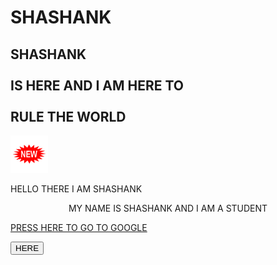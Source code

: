<!DOCTYPE html>
<html lang="en">
<head>
    <meta charset="UTF-8">
    <meta http-equiv="X-UA-Compatible" content="IE=edge">
    <meta name="viewport" content="width=
    , initial-scale=1.0">
</head>
<body>
    <h1>SHASHANK</h1>
<div style="background-image:url(https://www.bing.com/th/id/OGC.3c2ab74d2fee96db0c01e993f13b73cf?pid=1.7&rurl=https%3a%2f%2fmedia.giphy.com%2fmedia%2f3otO6NFBIAFg2vPZuM%2fgiphy.gif&ehk=l%2bE%2fhKSQeckNDEzad1FzFN0vOUOdvHcRka5y1x1poRA%3d); background-size:cover;">
<h2>
    SHASHANK <br> <br> IS HERE AND I AM HERE TO <br> <br> RULE THE WORLD
</h2>
</div>
<div>
    <img src="newstar.gif" style="width: 60px;height: 60px;" alt=""> <p>HELLO THERE I AM SHASHANK</p>
</div>
<div align="center">
<p>
    MY NAME IS SHASHANK AND I AM A STUDENT</p>
</div>
<div>
    <a href="https://www.google.com">
    <p>PRESS HERE TO GO TO GOOGLE</p>
    <button onclick="alert('YOU HAVE BEEN GONE TO EXTERNAL SITE')"> HERE </button>
    </a>
</div>
</body>
</html>
